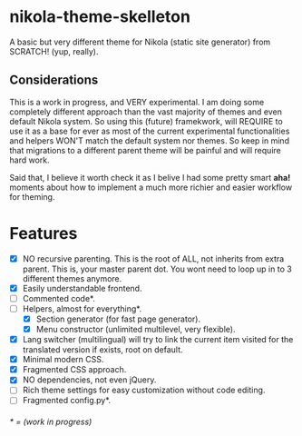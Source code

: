 # nikola-theme-skelleton
A basic but very different theme for Nikola (static site generator) from SCRATCH! (yup, really).

## Considerations
This is a work in progress, and VERY experimental.
I am doing some completely different approach than the vast majority of themes and even default Nikola system.
So using this (future) framekwork, will REQUIRE to use it as a base for ever as most of the current experimental
functionalities and helpers WON'T match the default system nor themes. So keep in mind that migrations to a different
parent theme will be painful and will require hard work.

Said that, I believe it worth check it as I belive I had some pretty smart __aha!__ moments about how to implement
a much more richier and easier workflow for theming.

# Features
- [X] NO recursive parenting. This is the root of ALL, not inherits from extra parent. This is, your master parent dot. You wont need to loop up in to 3 different themes anymore.
- [X] Easily understandable frontend.
- [ ] Commented code*.
- [ ] Helpers, almost for everything*.
    - [X] Section generator (for fast page generator).
    - [X] Menu constructor (unlimited multilevel, very flexible).
- [X] Lang switcher (multilingual) will try to link the current item visited for the translated version if exists, root on default.
- [X] Minimal modern CSS.
- [X] Fragmented CSS approach.
- [X] NO dependencies, not even jQuery.
- [ ] Rich theme settings for easy customization without code editing.
- [ ] Fragmented config.py*.

###### * = (work in progress)


